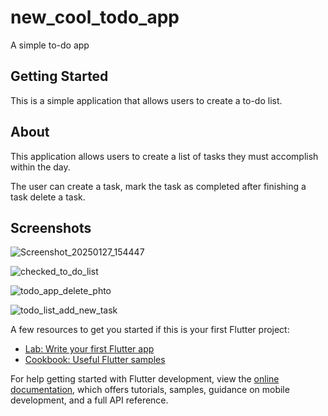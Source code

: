 # new_cool_todo_app

A simple to-do app

## Getting Started

This is a simple application that allows users to create a to-do list.

## About
This application allows users to create a list of tasks they must accomplish within the day.

The user can create a task, mark the task as completed after finishing a task delete a task.

## Screenshots

![Screenshot_20250127_154447](https://github.com/user-attachments/assets/9d08f4d0-d752-4416-9534-3bbec1db8638)

![checked_to_do_list](https://github.com/user-attachments/assets/d3d6dd0c-32f0-420b-862f-77f5557605c3)

![todo_app_delete_phto](https://github.com/user-attachments/assets/35fdd631-d46c-4cc6-a4ba-62821f9c71a6)

![todo_list_add_new_task](https://github.com/user-attachments/assets/e9e62a2d-8069-4dde-853f-b7a95bac016e)

A few resources to get you started if this is your first Flutter project:

- [Lab: Write your first Flutter app](https://docs.flutter.dev/get-started/codelab)
- [Cookbook: Useful Flutter samples](https://docs.flutter.dev/cookbook)

For help getting started with Flutter development, view the
[online documentation](https://docs.flutter.dev/), which offers tutorials,
samples, guidance on mobile development, and a full API reference.
